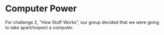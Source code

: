 <!DOCTPYE HTML> 
<html>
<title> 
Computer Composition
</title>
<h1> Computer Power </h1>
<body> 


<p> For challenge 2, "How Stuff Works", our group decided that we were going to take apart/inspect a computer. </p>
 





</html> 
